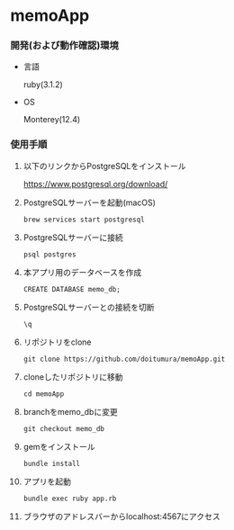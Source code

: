 # memoApp

### 開発(および動作確認)環境
- 言語

    ruby(3.1.2)

- OS

    Monterey(12.4)

### 使用手順
1. 以下のリンクからPostgreSQLをインストール

    https://www.postgresql.org/download/

1. PostgreSQLサーバーを起動(macOS)

    ```brew services start postgresql ```

1. PostgreSQLサーバーに接続

    ```psql postgres ```

1. 本アプリ用のデータベースを作成

    ```CREATE DATABASE memo_db; ```

1. PostgreSQLサーバーとの接続を切断

    ```\q ```

1. リポジトリをclone

    ```git clone https://github.com/doitumura/memoApp.git```

1. cloneしたリポジトリに移動

    ```cd memoApp```

1. branchをmemo_dbに変更

    ```git checkout memo_db```

1. gemをインストール

    ```bundle install```

1. アプリを起動

    ```bundle exec ruby app.rb```
    
1. ブラウザのアドレスバーからlocalhost:4567にアクセス
